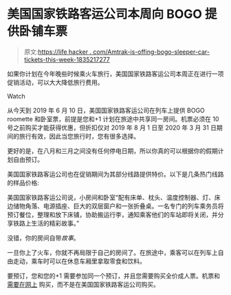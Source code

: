 # 美国国家铁路客运公司本周向 BOGO 提供卧铺车票

> 原文:[https://life hacker . com/Amtrak-is-offing-bogo-sleeper-car-tickets-this-week-1835217277](https://lifehacker.com/amtrak-is-offering-bogo-sleeper-car-tickets-this-week-1835217277)

如果你计划在今年晚些时候乘火车旅行，美国国家铁路客运公司本周正在进行一项促销活动，可以大大降低旅行费用。

Watch

从今天到 2019 年 6 月 10 日，美国国家铁路客运公司在列车上提供 BOGO roomette 和卧室票，前提是您和+1 计划在旅途中共享同一房间。机票必须在 10 号之前购买才能获得优惠，但折扣仅对 2019 年 8 月 1 日至 2020 年 3 月 31 日期间的旅行有效，因此当您旅行时，您有很多选择。

更好的是，在八月和三月之间没有任何停电日期，所以你真的可以根据你的假期计划自由预订。

美国国家铁路客运公司也在促销期间为其部分线路提供特价。以下是几条热门线路的样品价格:

美国国家铁路客运公司说，小房间和卧室“配有床单、枕头、温度控制器、灯、床边储物角落、电源插座、巨大的双层窗户和一张折叠桌。一名专门的列车乘务员将预订餐位，整理和放下床铺，协助搬运行李，通知乘客他们的车站即将关闭，并分享铁路上生活的精彩故事。”

没错，你的房间自带*故事*。

一旦你上了火车，你就不再局限于自己的房间了。在旅途中，乘客可以在列车上自由走动，乘车时可以在休息车厢里拿取零食和饮料。

要预订，您和您的+1 需要参加同一个预订，并且您需要购买全价成人票。机票和 [需要在网上](https://www.amtrak.com/flashsale) 购买，而不是在美国国家铁路客运公司购买。